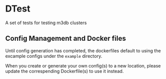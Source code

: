 # DTest

A set of tests for testing m3db clusters

## Config Management and Docker files

Until config generation has completed, the dockerfiles default to using the excample configs under the `example` directory.

When you create or generate your own config(s) to a new location, please update the correspending Dockerfile(s) to use it instead.
